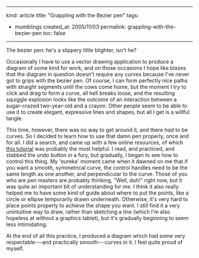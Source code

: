 -----
kind: article
title: "Grappling with the Bezier pen"
tags:
- mumblings
created_at: 2005/11/03
permalink: grappling-with-the-bezier-pen
toc: false
-----

<p>The bezier pen: he's a slippery little blighter, isn't he?</p>

<p>Occasionally I have to use a vector drawing application to produce a diagram of some kind for work, and on those occasions I hope like blazes that the diagram in question doesn't require any curves because I've never got to grips with the bezier pen. Of course, I can form perfectly nice paths with straight segments until the cows come home, but the moment I try to click and drag to form a curve, all hell breaks loose, and the resulting squiggle explosion looks like the outcome of an interaction between a sugar-crazed two-year-old and a crayon. Other people seem to be able to use it to create elegant, expressive lines and shapes, but all I get is a willful tangle.</p>

<p>This time, however, there was no way to get around it, and there <em>had</em> to be curves. So I decided to learn how to use that damn pen properly, once and for all. I did a search, and came up with a few online resources, of which <a href="http://www.retouchpro.com/tutorials/pentool/index.html">this tutorial</a> was probably the most helpful. I read, and practiced, and stabbed the undo button in a fury, but gradually, I began to see how to control this thing. My 'eureka' moment came when it dawned on me that if you want a smooth, symmetrical curve, the control handles need to be the same length as one another, and perpendicular to the curve. Those of you who are pen masters are probably thinking, "Well, duh!" right now, but it was quite an important bit of understanding for me. I think it also really helped me to have some kind of guide about where to put the points, like a circle or ellipse temporarily drawn underneath. Otherwise, it's very hard to place points properly to achieve the shape you want. I still find it a very unintuitive way to draw, rather than sketching a line (which I'm also hopeless at without a graphics tablet), but it's gradually beginning to seem less intimidating.</p>

<p>At the end of all this practice, I produced a diagram which had some very respectable---and practically smooth---curves in it. I feel quite proud of myself.</p>



